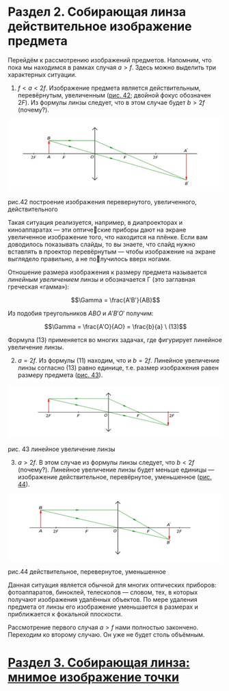 # Раздел 2. Собирающая линза действительное изображение предмета
Перейдём к рассмотрению изображений предметов. Напомним, что пока мы находимся в рамках случая $a > f$. Здесь можно выделить три характерных ситуации.
1. $f < a < 2f$. Изображение предмета является действительным, перевёрнутым, увеличенным ([рис. 42](/image/Рисунок42.jpg); двойной фокус обозначен $2F$). Из формулы линзы следует, что в этом случае будет $b > 2f$ (почему?).

![f < a < 2f: изображение действительное, перевёрнутое, увеличенное](/image/Рисунок42.jpg)

рис.42 построение изображения перевернутого, увеличенного, действительного 

Такая ситуация реализуется, например, в диапроекторах и киноаппаратах — эти оптические приборы дают на экране увеличенное изображение того, что находится на плёнке. Если вам доводилось показывать слайды, то вы знаете, что слайд нужно вставлять в проектор перевёрнутым — чтобы изображение на экране выглядело правильно, а не получилось вверх ногами.

Отношение размера изображения к размеру предмета называется _линейным увеличением_ линзы и обозначается Γ (это заглавная греческая «гамма»):

$$\Gamma = \frac{A'B'}{AB}$$

Из подобия треугольников $ABO$ и $A'B'O'$ получим:

$$\Gamma = \frac{A'O}{AO} = \frac{b}{a} \ (13)$$

Формула (13) применяется во многих задачах, где фигурирует линейное увеличение линзы.

2. $a = 2f$. Из формулы (11) находим, что и $b = 2f$. Линейное увеличение линзы согласно (13) равно единице, т.е. размер изображения равен размеру предмета ([рис. 43](/image/Рисунок43.jpg)).

![a = 2f: размер изображения равен размеру предмета](/image/Рисунок43.jpg)

рис. 43 линейное увеличение линзы 

3. $a > 2f$. В этом случае из формулы линзы следует, что $b < 2f$ (почему?). Линейное увеличение линзы будет меньше единицы — изображение действительное, перевёрнутое, уменьшенное ([рис. 44](/image/Рисунок44.jpg)).

![a > 2f: изображение действительное, перевёрнутое, уменьшенное](/image/Рисунок44.jpg)

рис.44 действительное, перевернутое, уменьшенное 

Данная ситуация является обычной для многих оптических приборов: фотоаппаратов, биноклей, телескопов — словом, тех, в которых получают изображения удалённых объектов. По мере удаления предмета от линзы его изображение уменьшается в размерах и приближается к фокальной плоскости.
    
Рассмотрение первого случая $a > f$ нами полностью закончено. Переходим ко второму случаю. Он уже не будет столь объёмным.
# [Раздел 3. Собирающая линза: мнимое изображение точки](/Тонкие%20линзы.%20Построение%20изображений/Собирающая%20линза%3A%20мнимое%20изображение%20точки.md)
